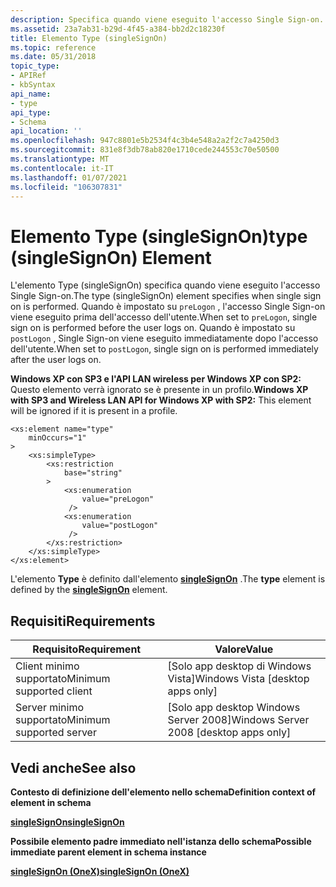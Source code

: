 ```yaml
---
description: Specifica quando viene eseguito l'accesso Single Sign-on.
ms.assetid: 23a7ab31-b29d-4f45-a384-bb2d2c18230f
title: Elemento Type (singleSignOn)
ms.topic: reference
ms.date: 05/31/2018
topic_type:
- APIRef
- kbSyntax
api_name:
- type
api_type:
- Schema
api_location: ''
ms.openlocfilehash: 947c8801e5b2534f4c3b4e548a2a2f2c7a4250d3
ms.sourcegitcommit: 831e8f3db78ab820e1710cede244553c70e50500
ms.translationtype: MT
ms.contentlocale: it-IT
ms.lasthandoff: 01/07/2021
ms.locfileid: "106307831"
---
```

# <a name="type-singlesignon-element"></a><span data-ttu-id="53c6d-103">Elemento Type (singleSignOn)</span><span class="sxs-lookup"><span data-stu-id="53c6d-103">type (singleSignOn) Element</span></span>

<span data-ttu-id="53c6d-104">L'elemento Type (singleSignOn) specifica quando viene eseguito l'accesso Single Sign-on.</span><span class="sxs-lookup"><span data-stu-id="53c6d-104">The type (singleSignOn) element specifies when single sign on is performed.</span></span> <span data-ttu-id="53c6d-105">Quando è impostato su `preLogon` , l'accesso Single Sign-on viene eseguito prima dell'accesso dell'utente.</span><span class="sxs-lookup"><span data-stu-id="53c6d-105">When set to `preLogon`, single sign on is performed before the user logs on.</span></span> <span data-ttu-id="53c6d-106">Quando è impostato su `postLogon` , Single Sign-on viene eseguito immediatamente dopo l'accesso dell'utente.</span><span class="sxs-lookup"><span data-stu-id="53c6d-106">When set to `postLogon`, single sign on is performed immediately after the user logs on.</span></span>

<span data-ttu-id="53c6d-107">**Windows XP con SP3 e l'API LAN wireless per Windows XP con SP2:** Questo elemento verrà ignorato se è presente in un profilo.</span><span class="sxs-lookup"><span data-stu-id="53c6d-107">**Windows XP with SP3 and Wireless LAN API for Windows XP with SP2:** This element will be ignored if it is present in a profile.</span></span>

``` syntax
<xs:element name="type"
    minOccurs="1"
>
    <xs:simpleType>
        <xs:restriction
            base="string"
        >
            <xs:enumeration
                value="preLogon"
             />
            <xs:enumeration
                value="postLogon"
             />
        </xs:restriction>
    </xs:simpleType>
</xs:element>
```

<span data-ttu-id="53c6d-108">L'elemento **Type** è definito dall'elemento [**singleSignOn**](onexschema-singlesignon-onex-element.md) .</span><span class="sxs-lookup"><span data-stu-id="53c6d-108">The **type** element is defined by the [**singleSignOn**](onexschema-singlesignon-onex-element.md) element.</span></span>

## <a name="requirements"></a><span data-ttu-id="53c6d-109">Requisiti</span><span class="sxs-lookup"><span data-stu-id="53c6d-109">Requirements</span></span>



| <span data-ttu-id="53c6d-110">Requisito</span><span class="sxs-lookup"><span data-stu-id="53c6d-110">Requirement</span></span> | <span data-ttu-id="53c6d-111">Valore</span><span class="sxs-lookup"><span data-stu-id="53c6d-111">Value</span></span> |
|-------------------------------------|------------------------------------------------------|
| <span data-ttu-id="53c6d-112">Client minimo supportato</span><span class="sxs-lookup"><span data-stu-id="53c6d-112">Minimum supported client</span></span><br/> | <span data-ttu-id="53c6d-113">\[Solo app desktop di Windows Vista\]</span><span class="sxs-lookup"><span data-stu-id="53c6d-113">Windows Vista \[desktop apps only\]</span></span><br/>       |
| <span data-ttu-id="53c6d-114">Server minimo supportato</span><span class="sxs-lookup"><span data-stu-id="53c6d-114">Minimum supported server</span></span><br/> | <span data-ttu-id="53c6d-115">\[Solo app desktop Windows Server 2008\]</span><span class="sxs-lookup"><span data-stu-id="53c6d-115">Windows Server 2008 \[desktop apps only\]</span></span><br/> |



## <a name="see-also"></a><span data-ttu-id="53c6d-116">Vedi anche</span><span class="sxs-lookup"><span data-stu-id="53c6d-116">See also</span></span>

<dl> <dt>

<span data-ttu-id="53c6d-117">**Contesto di definizione dell'elemento nello schema**</span><span class="sxs-lookup"><span data-stu-id="53c6d-117">**Definition context of element in schema**</span></span>
</dt> <dt>

[<span data-ttu-id="53c6d-118">**singleSignOn**</span><span class="sxs-lookup"><span data-stu-id="53c6d-118">**singleSignOn**</span></span>](onexschema-singlesignon-onex-element.md)
</dt> <dt>

<span data-ttu-id="53c6d-119">**Possibile elemento padre immediato nell'istanza dello schema**</span><span class="sxs-lookup"><span data-stu-id="53c6d-119">**Possible immediate parent element in schema instance**</span></span>
</dt> <dt>

[<span data-ttu-id="53c6d-120">**singleSignOn (OneX)**</span><span class="sxs-lookup"><span data-stu-id="53c6d-120">**singleSignOn (OneX)**</span></span>](onexschema-singlesignon-onex-element.md)
</dt> </dl>

 

 




